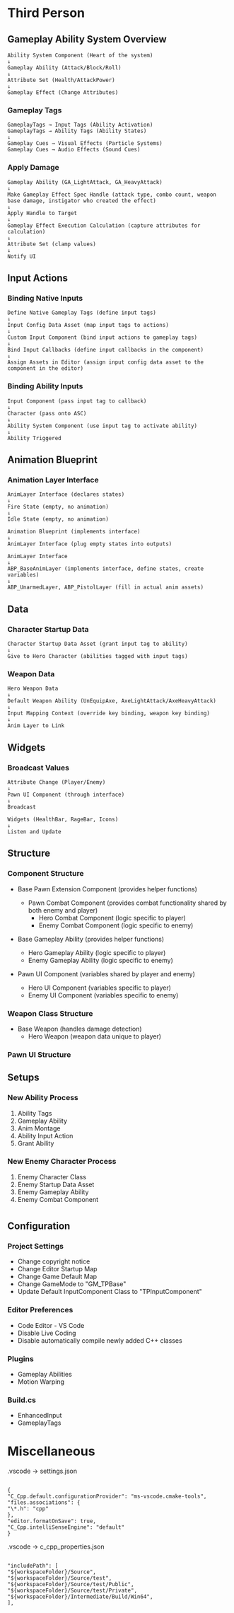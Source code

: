 # Third Person

## Gameplay Ability System Overview

```
Ability System Component (Heart of the system)
↓
Gameplay Ability (Attack/Block/Roll)
↓
Attribute Set (Health/AttackPower)
↓
Gameplay Effect (Change Attributes)
```

### Gameplay Tags

```
GameplayTags → Input Tags (Ability Activation)
GameplayTags → Ability Tags (Ability States)
↓
Gameplay Cues → Visual Effects (Particle Systems)
Gameplay Cues → Audio Effects (Sound Cues)
```

### Apply Damage

```
Gameplay Ability (GA_LightAttack, GA_HeavyAttack)
↓
Make Gameplay Effect Spec Handle (attack type, combo count, weapon base damage, instigator who created the effect)
↓
Apply Handle to Target
↓
Gameplay Effect Execution Calculation (capture attributes for calculation)
↓
Attribute Set (clamp values)
↓
Notify UI
```

## Input Actions

### Binding Native Inputs

```
Define Native Gameplay Tags (define input tags)
↓
Input Config Data Asset (map input tags to actions)
↓
Custom Input Component (bind input actions to gameplay tags)
↓
Bind Input Callbacks (define input callbacks in the component)
↓
Assign Assets in Editor (assign input config data asset to the component in the editor)
```

### Binding Ability Inputs

```
Input Component (pass input tag to callback)
↓
Character (pass onto ASC)
↓
Ability System Component (use input tag to activate ability)
↓
Ability Triggered
```

## Animation Blueprint

### Animation Layer Interface

```
AnimLayer Interface (declares states)
↓
Fire State (empty, no animation)
↓
Idle State (empty, no animation)
```

```
Animation Blueprint (implements interface)
↓
AnimLayer Interface (plug empty states into outputs)
```

```
AnimLayer Interface
↓
ABP_BaseAnimLayer (implements interface, define states, create variables)
↓
ABP_UnarmedLayer, ABP_PistolLayer (fill in actual anim assets)
```

## Data

### Character Startup Data

```
Character Startup Data Asset (grant input tag to ability)
↓
Give to Hero Character (abilities tagged with input tags)
```

### Weapon Data

```
Hero Weapon Data
↓
Default Weapon Ability (UnEquipAxe, AxeLightAttack/AxeHeavyAttack)
↓
Input Mapping Context (override key binding, weapon key binding)
↓
Anim Layer to Link
```

## Widgets

### Broadcast Values

```
Attribute Change (Player/Enemy)
↓
Pawn UI Component (through interface)
↓
Broadcast
```

```
Widgets (HealthBar, RageBar, Icons)
↓
Listen and Update
```

## Structure

### Component Structure

- Base Pawn Extension Component (provides helper functions)

  - Pawn Combat Component (provides combat functionality shared by both enemy and player)
    - Hero Combat Component (logic specific to player)
    - Enemy Combat Component (logic specific to enemy)

- Base Gameplay Ability (provides helper functions)

  - Hero Gameplay Ability (logic specific to player)
  - Enemy Gameplay Ability (logic specific to enemy)

- Pawn UI Component (variables shared by player and enemy)
  - Hero UI Component (variables specific to player)
  - Enemy UI Component (variables specific to enemy)

### Weapon Class Structure

- Base Weapon (handles damage detection)
  - Hero Weapon (weapon data unique to player)

### Pawn UI Structure

## Setups

### New Ability Process

1. Ability Tags
2. Gameplay Ability
3. Anim Montage
4. Ability Input Action
5. Grant Ability

### New Enemy Character Process

1. Enemy Character Class
2. Enemy Startup Data Asset
3. Enemy Gameplay Ability
4. Enemy Combat Component

#

## Configuration

### Project Settings

- Change copyright notice
- Change Editor Startup Map
- Change Game Default Map
- Change GameMode to "GM_TPBase"
- Update Default InputComponent Class to "TPInputComponent"

### Editor Preferences

- Code Editor - VS Code
- Disable Live Coding
- Disable automatically compile newly added C++ classes

### Plugins

- Gameplay Abilities
- Motion Warping

### Build.cs

- EnhancedInput
- GameplayTags

# Miscellaneous

.vscode -> settings.json

```

{
"C_Cpp.default.configurationProvider": "ms-vscode.cmake-tools",
"files.associations": {
"\*.h": "cpp"
},
"editor.formatOnSave": true,
"C_Cpp.intelliSenseEngine": "default"
}

```

.vscode -> c_cpp_properties.json

```

"includePath": [
"${workspaceFolder}/Source",
"${workspaceFolder}/Source/test",
"${workspaceFolder}/Source/test/Public",
"${workspaceFolder}/Source/test/Private",
"${workspaceFolder}/Intermediate/Build/Win64",
],

```
